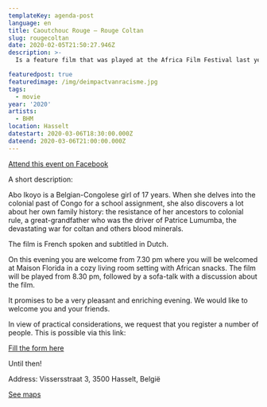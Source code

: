 ```yaml
---
templateKey: agenda-post
language: en
title: Caoutchouc Rouge – Rouge Coltan
slug: rougecoltan
date: 2020-02-05T21:50:27.946Z
description: >-
  Is a feature film that was played at the Africa Film Festival last year. We chose this film for this year's edition of Black History Month in Limburg because it is a powerful short film. The alternative screening of a still very contemporary theme has succeeded in this film.

featuredpost: true
featuredimage: /img/deimpactvanracisme.jpg
tags:
  - movie
year: '2020'
artists:
  - BHM
location: Hasselt
datestart: 2020-03-06T18:30:00.000Z
dateend: 2020-03-06T21:00:00.000Z
---
```

[Attend this event on Facebook](https://www.facebook.com/events/208541363624381/)

A short description:

Abo Ikoyo is a Belgian-Congolese girl of 17 years. When she delves into the colonial past of Congo for a school assignment, she also discovers a lot about her own family history: the resistance of her ancestors to colonial rule, a great-grandfather who was the driver of Patrice Lumumba, the devastating war for coltan and others blood minerals.

The film is French spoken and subtitled in Dutch.

On this evening you are welcome from 7.30 pm where you will be welcomed at Maison Florida in a cozy living room setting with African snacks. The film will be played from 8.30 pm, followed by a sofa-talk with a discussion about the film.

It promises to be a very pleasant and enriching evening. We would like to welcome you and your friends.

In view of practical considerations, we request that you register a number of people. This is possible via this link:

[Fill the form here](https://docs.google.com/forms/d/e/1FAIpQLScru51UrWU4R_2kVLNEXD1OfgIVNHkMFhr8YschmR2y8ZATMw/viewform?fbclid=IwAR2GXR9k43Xj4W-p5L2sfIH8aGhZ8875Ezy-9fyQPB09MTGkwiQSMOCZMJU)

Until then!



Address: Vissersstraat 3, 3500 Hasselt, België

[See maps](https://goo.gl/maps/yz7KXxmZPBMBLfSR6)
